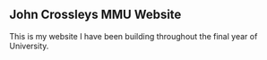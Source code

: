 ## John Crossleys MMU Website

This is my website I have been building throughout the final year of University.
